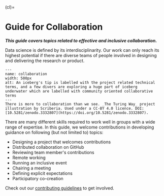 (cl)=
# Guide for Collaboration

***This guide covers topics related to effective and inclusive collaboration.***

Data science is defined by its interdisciplinarity. Our work can only reach its highest potential if there are diverse teams of people involved in designing and delivering the research or product.

```{figure} ../figures/collaboration.jpg
---
name: collaboration
width: 500px
alt: An iceberg's tip is labelled with the project related technical terms, and a few divers are exploring a huge part of iceberg underwater which are labelled with community oriented collaborative terms
---
There is more to collaboration than we see. _The Turing Way_ project illustration by Scriberia. Used under a CC-BY 4.0 licence. DOI: [10.5281/zenodo.3332807](https://doi.org/10.5281/zenodo.3332807).
```

There are many different skills required to work well in groups with a wide range of expertise. In this guide, we welcome contributions in developing guidance on following (but not limited to) topics:

* Designing a project that welcomes contributions
* Distributed collaboration on GitHub
* Reviewing team member's contributions
* Remote working
* Running an inclusive event
* Chairing a meeting
* Defining explicit expectations
* Participatory co-creation

Check out our [contributing guidelines](https://github.com/alan-turing-institute/the-turing-way/blob/main/CONTRIBUTING.md) to get involved.
